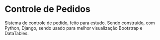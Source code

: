# Controle de Pedidos

Sistema de controle de pedido, feito para estudo.
Sendo construido, com Python, Django, sendo usado para melhor visualização Bootstrap e DataTables.
